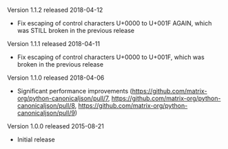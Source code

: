 Version 1.1.2 released 2018-04-12

 * Fix escaping of control characters U+0000 to U+001F AGAIN, which was STILL
   broken in the previous release

Version 1.1.1 released 2018-04-11

 * Fix escaping of control characters U+0000 to U+001F, which was broken in
   the previous release

Version 1.1.0 released 2018-04-06

 * Significant performance improvements
   (https://github.com/matrix-org/python-canonicaljson/pull/7,
   https://github.com/matrix-org/python-canonicaljson/pull/8,
   https://github.com/matrix-org/python-canonicaljson/pull/9)

Version 1.0.0 released 2015-08-21

 * Initial release
